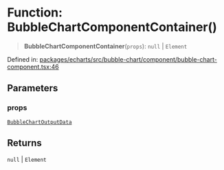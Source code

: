 # Function: BubbleChartComponentContainer()

> **BubbleChartComponentContainer**(`props`): `null` \| `Element`

Defined in: [packages/echarts/src/bubble-chart/component/bubble-chart-component.tsx:46](https://github.com/GeoDaCenter/openassistant/blob/7dec66552ed2da789768e26aca21ecb2918b5d3b/packages/echarts/src/bubble-chart/component/bubble-chart-component.tsx#L46)

## Parameters

### props

[`BubbleChartOutputData`](../type-aliases/BubbleChartOutputData.md)

## Returns

`null` \| `Element`
